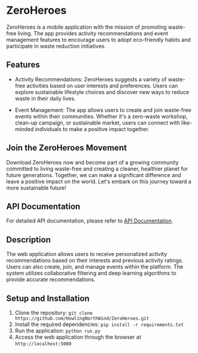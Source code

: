 # ZeroHeroes

ZeroHeroes is a mobile application with the mission of promoting waste-free living. The app provides activity recommendations and event management features to encourage users to adopt eco-friendly habits and participate in waste reduction initiatives.

## Features

- Activity Recommendations: ZeroHeroes suggests a variety of waste-free activities based on user interests and preferences. Users can explore sustainable lifestyle choices and discover new ways to reduce waste in their daily lives.

- Event Management: The app allows users to create and join waste-free events within their communities. Whether it's a zero-waste workshop, clean-up campaign, or sustainable market, users can connect with like-minded individuals to make a positive impact together.

## Join the ZeroHeroes Movement

Download ZeroHeroes now and become part of a growing community committed to living waste-free and creating a cleaner, healthier planet for future generations. Together, we can make a significant difference and leave a positive impact on the world. Let's embark on this journey toward a more sustainable future!

## API Documentation

For detailed API documentation, please refer to [API Documentation](https://docs.google.com/spreadsheets/d/18cMsfAd452XRPyuLJUjm_Iuk32PIuMxp91Tw0rNlvd4/edit#gid=0).

## Description

The web application allows users to receive personalized activity recommendations based on their interests and previous activity ratings. Users can also create, join, and manage events within the platform. The system utilizes collaborative filtering and deep learning algorithms to provide accurate recommendations.

## Setup and Installation

1. Clone the repository: `git clone https://github.com/HowlingNorthWind/ZeroHeroes.git`
2. Install the required dependencies: `pip install -r requirements.txt`
3. Run the application: `python run.py`
4. Access the web application through the browser at `http://localhost:5000`
